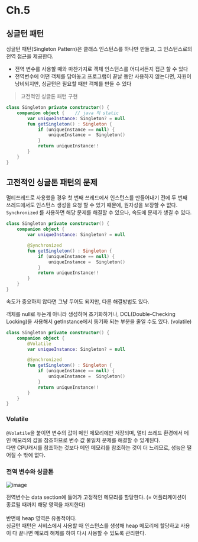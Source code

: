 # Ch.5 


## 싱글턴 패턴
싱글턴 패턴(Singleton Pattern)은 클래스 인스턴스를 하나만 만들고, 그 인스턴스로의 전역 접근을 제공한다.
- 전역 변수를 사용할 때와 마찬가지로 객체 인스턴스를 어디서든지 접근 할 수 있다
- 전역변수에 어떤 객체를 담아놓고 프로그램이 끝날 동안 사용하지 않는다면, 자원이 낭비되지만, 싱글턴은 필요할 때만 객체를 만들 수 있다


> 고전적인 싱글톤 패턴 구현

```kotlin
class Singleton private constructor() {
    companion object {    // java 의 static
        var uniqueInstance: Singleton? = null
        fun getSingleton() : Singleton {
            if (uniqueInstance == null) {
                uniqueInstance =  Singleton()
            }
            return uniqueInstance!!
        }
    }
}
```

## 고전적인 싱글톤 패턴의 문제
멀티쓰레드로 사용했을 경우 첫 번째 쓰레드에서 인스턴스를 만들어내기 전에 두 번째 쓰레드에서도 인스턴스 생성을 요청 할 수 있기 때문에, 원자성을 보장할 수 없다.
<br>
`Synchronized` 를 사용하면 해당 문제를 해결할 수 있으나, 속도에 문제가 생길 수 있다.


```kotlin
class Singleton private constructor() {
    companion object {
        var uniqueInstance: Singleton? = null

        @Synchronized
        fun getSingleton() : Singleton {
            if (uniqueInstance == null) {
                uniqueInstance =  Singleton()
            }
            return uniqueInstance!!
        }
    }
}
```


속도가 중요하지 않다면 그냥 두어도 되지만, 다른 해결방법도 있다.<br>

객체를 null로 두는게 아니라 생성하며 초기화하거나, DCL(Double-Checking Locking)을 사용해서 getInstance에서 동기화 되는 부분을 줄일 수도 있다. (volatile)


```kotlin
class Singleton private constructor() {
    companion object {
        @Volatile
        var uniqueInstance: Singleton? = null

        @Synchronized
        fun getSingleton() : Singleton {
            if (uniqueInstance == null) {
                uniqueInstance =  Singleton()
            }
            return uniqueInstance!!
        }
    }
}
```


### Volatile
`@Volatile`을 붙이면 변수의 값이 메인 메모리에만 저장되며, 멀티 쓰레드 환경에서 메인 메모리의 값을 참조하므로 변수 값 불일치 문제를 해결할 수 있게된다.
<br> 다만 CPU캐시를 참조하는 것보다 메인 메모리를 참조하는 것이 더 느리므로, 성능은 떨어질 수 밖에 없다.


### 전역 변수와 싱글톤

![image](https://user-images.githubusercontent.com/75432228/193805018-b9be105f-3fdb-406b-9f26-7cdf638d4d5c.png)


전역변수는 data section에 들어가 고정적인 메모리를 할당한다. (= 어플리케이션이 종료될 때까지 해당 영역을 차지한다)
<br>
<br>
반면에 heap 영역은 유동적이다.
<br> 싱글턴 패턴은 서비스에서 사용할 때 인스턴스를 생성해 heap 메모리에 할당하고 사용이 다 끝나면 메모리 해제를 하여 다시 사용할 수 있도록 관리한다.
